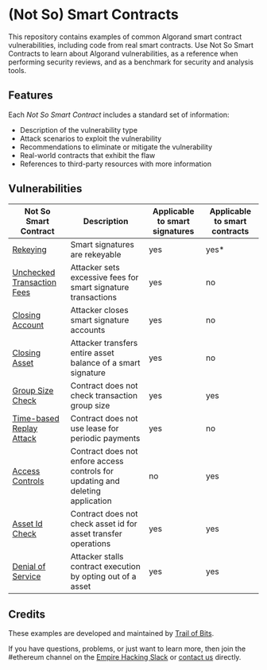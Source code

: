# (Not So) Smart Contracts

This repository contains examples of common Algorand smart contract vulnerabilities, including code from real smart contracts. Use Not So Smart Contracts to learn about Algorand vulnerabilities, as a reference when performing security reviews, and as a benchmark for security and analysis tools.

## Features

Each _Not So Smart Contract_ includes a standard set of information:

* Description of the vulnerability type
* Attack scenarios to exploit the vulnerability
* Recommendations to eliminate or mitigate the vulnerability
* Real-world contracts that exhibit the flaw
* References to third-party resources with more information

## Vulnerabilities

| Not So Smart Contract | Description | Applicable to smart signatures | Applicable to smart contracts |
| --- | --- | --- | --- |
| [Rekeying](rekeying) | Smart signatures are rekeyable | yes | yes* |
| [Unchecked Transaction Fees](unchecked_transaction_fee) | Attacker sets excessive fees for smart signature transactions | yes | no |
| [Closing Account](closing_account) | Attacker closes smart signature accounts | yes | no |
| [Closing Asset](closing_asset) | Attacker transfers entire asset balance of a smart signature | yes | no |
| [Group Size Check](group_size_check) | Contract does not check transaction group size | yes | yes |
| [Time-based Replay Attack](time_based_replay_attack) | Contract does not use lease for periodic payments | yes | no |
| [Access Controls](access_controls) | Contract does not enfore access controls for updating and deleting application | no | yes |
| [Asset Id Check](asset_id_check) | Contract does not check asset id for asset transfer operations | yes | yes |
| [Denial of Service](denial_of_service) | Attacker stalls contract execution by opting out of a asset | yes | yes |

## Credits

These examples are developed and maintained by [Trail of Bits](https://www.trailofbits.com/).

If you have questions, problems, or just want to learn more, then join the #ethereum channel on the [Empire Hacking Slack](https://empireslacking.herokuapp.com/) or [contact us](https://www.trailofbits.com/contact/) directly.
